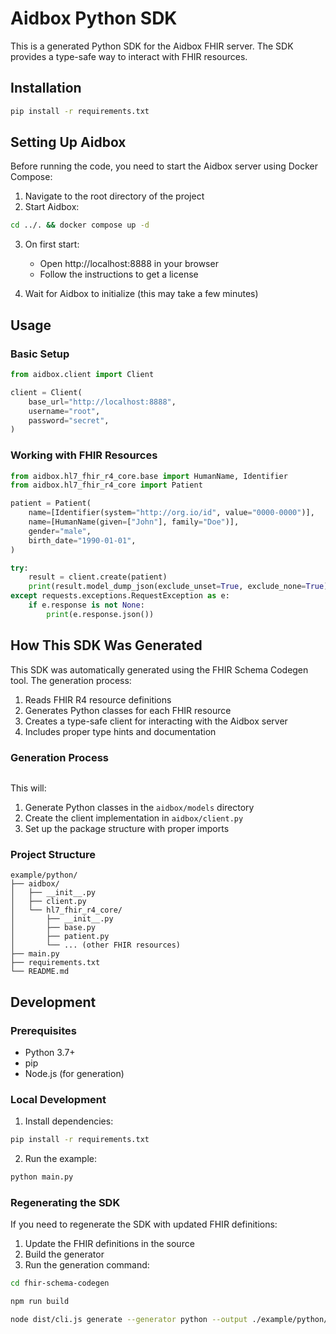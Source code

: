 # Aidbox Python SDK

This is a generated Python SDK for the Aidbox FHIR server. The SDK provides a type-safe way to interact with FHIR resources.

## Installation

```bash
pip install -r requirements.txt
```

## Setting Up Aidbox

Before running the code, you need to start the Aidbox server using Docker Compose:

1. Navigate to the root directory of the project
2. Start Aidbox:
```bash
cd ../. && docker compose up -d
```

3. On first start:
   - Open http://localhost:8888 in your browser
   - Follow the instructions to get a license

4. Wait for Aidbox to initialize (this may take a few minutes)

## Usage

### Basic Setup

```python
from aidbox.client import Client

client = Client(
    base_url="http://localhost:8888",
    username="root",
    password="secret",
)
```

### Working with FHIR Resources

```python
from aidbox.hl7_fhir_r4_core.base import HumanName, Identifier
from aidbox.hl7_fhir_r4_core import Patient

patient = Patient(
    name=[Identifier(system="http://org.io/id", value="0000-0000")],
    name=[HumanName(given=["John"], family="Doe")],
    gender="male",
    birth_date="1990-01-01",
)

try:
    result = client.create(patient)
    print(result.model_dump_json(exclude_unset=True, exclude_none=True))
except requests.exceptions.RequestException as e:
    if e.response is not None:
        print(e.response.json())
```

## How This SDK Was Generated

This SDK was automatically generated using the FHIR Schema Codegen tool. The generation process:

1. Reads FHIR R4 resource definitions
2. Generates Python classes for each FHIR resource
3. Creates a type-safe client for interacting with the Aidbox server
4. Includes proper type hints and documentation

### Generation Process

```bash

```

This will:
1. Generate Python classes in the `aidbox/models` directory
2. Create the client implementation in `aidbox/client.py`
3. Set up the package structure with proper imports

### Project Structure

```
example/python/
├── aidbox/
│   ├── __init__.py
│   ├── client.py
│   └── hl7_fhir_r4_core/
│       ├── __init__.py
│       ├── base.py
│       ├── patient.py
│       └── ... (other FHIR resources)
├── main.py
├── requirements.txt
└── README.md
```

## Development

### Prerequisites

- Python 3.7+
- pip
- Node.js (for generation)

### Local Development

1. Install dependencies:
```bash
pip install -r requirements.txt
```

2. Run the example:
```bash
python main.py
```

### Regenerating the SDK

If you need to regenerate the SDK with updated FHIR definitions:

1. Update the FHIR definitions in the source
2. Build the generator
3. Run the generation command:

```bash
cd fhir-schema-codegen

npm run build

node dist/cli.js generate --generator python --output ./example/python/aidbox  --packages hl7.fhir.r4.core@4.0.1
```


